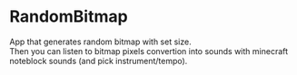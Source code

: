 # RandomBitmap  
App that generates random bitmap with set size.   
Then you can listen to bitmap pixels convertion into sounds with minecraft noteblock sounds (and pick instrument/tempo).
